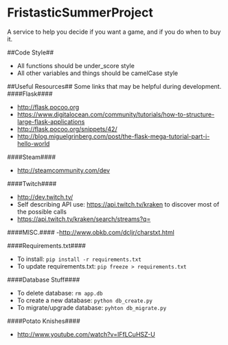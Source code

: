FristasticSummerProject
=======================

A service to help you decide if you want a game, and if you do when to buy it.

##Code Style##
- All functions should be under_score style
- All other variables and things should be camelCase style

##Useful Resources##
Some links that may be helpful during development.
####Flask####
- http://flask.pocoo.org
- https://www.digitalocean.com/community/tutorials/how-to-structure-large-flask-applications
- http://flask.pocoo.org/snippets/42/
- http://blog.miguelgrinberg.com/post/the-flask-mega-tutorial-part-i-hello-world

####Steam####
- http://steamcommunity.com/dev

####Twitch####
- http://dev.twitch.tv/
- Self describing API use: https://api.twitch.tv/kraken to discover most of the possible calls
- https://api.twitch.tv/kraken/search/streams?q=<gamenamehere>

####MISC.####
-http://www.obkb.com/dcljr/charstxt.html


####Requirements.txt####
- To install: ```pip install -r requirements.txt```
- To update requirements.txt: ```pip freeze > requirements.txt```

####Database Stuff####
- To delete database: ```rm app.db```
- To create a new database: ```python db_create.py```
- To migrate/upgrade database: ```pyhton db_migrate.py```

####Potato Knishes####
- http://www.youtube.com/watch?v=IFfLCuHSZ-U
